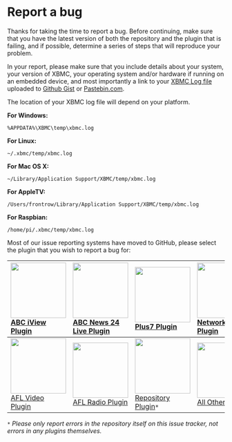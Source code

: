 # Report a bug #

Thanks for taking the time to report a bug. Before continuing, make sure that you have the latest version of both the repository and the plugin that is failing, and if possible, determine a series of steps that will reproduce your problem.

In your report, please make sure that you include details about your system, your version of XBMC, your operating system and/or hardware if running on an embedded device, and most importantly a link to your [XBMC Log file](http://wiki.xbmc.org/index.php?title=Log_file) uploaded to [Github Gist](https://gist.github.com/) or [Pastebin.com](http://pastebin.com).

The location of your XBMC log file will depend on your platform.

**For Windows:**

```
%APPDATA%\XBMC\temp\xbmc.log
```

**For Linux:**

```
~/.xbmc/temp/xbmc.log
```

**For Mac OS X:**

```
~/Library/Application Support/XBMC/temp/xbmc.log
```

**For AppleTV:**

```
/Users/frontrow/Library/Application Support/XBMC/temp/xbmc.log
```

**For Raspbian:**

```
/home/pi/.xbmc/temp/xbmc.log
```

Most of our issue reporting systems have moved to GitHub, please select the plugin that you wish to report a bug for:

|<a href='https://github.com/andybotting/xbmc-addon-abc-iview/issues/new'><img src='https://raw.github.com/xbmc-catchuptv-au/repo/master/plugin.video.abc_iview/icon.png' width='128' /></a><br />[ABC iView Plugin](https://github.com/andybotting/xbmc-addon-abc-iview/issues/new) | <a href='https://github.com/xbmc-catchuptv-au/plugin.video.live.au.abc_news24/issues/new'><img src='https://raw.github.com/xbmc-catchuptv-au/repo/master/plugin.video.live.au.abc_news24/icon.png' width='128' /></a><br /> [ABC News 24 Live Plugin](https://github.com/xbmc-catchuptv-au/plugin.video.live.au.abc_news24/issues/new) | <a href='https://github.com/andybotting/xbmc-addon-plus7/issues/new'><img src='https://raw.github.com/xbmc-catchuptv-au/repo/master/plugin.video.plus7/icon.png' width='128' /></a><br /> [Plus7 Plugin](https://github.com/andybotting/xbmc-addon-plus7/issues/new) | <a href='https://github.com/xbmc-catchuptv-au/plugin.video.catchuptv.au.ten/issues/new'><img src='https://raw.github.com/xbmc-catchuptv-au/repo/master/plugin.video.catchuptv.au.ten/icon.png' width='128' /></a><br /> [Network Ten Plugin](https://github.com/xbmc-catchuptv-au/plugin.video.catchuptv.au.ten/issues/new) |
|:-----------------------------------------------------------------------------------------------------------------------------------------------------------------------------------------------------------------------------------------------------------------------------------|:---------------------------------------------------------------------------------------------------------------------------------------------------------------------------------------------------------------------------------------------------------------------------------------------------------------------------------------|:---------------------------------------------------------------------------------------------------------------------------------------------------------------------------------------------------------------------------------------------------------------------|:----------------------------------------------------------------------------------------------------------------------------------------------------------------------------------------------------------------------------------------------------------------------------------------------------------------------------|
| <a href='https://github.com/andybotting/xbmc-addon-afl-video/issues/new'><img src='https://raw.github.com/xbmc-catchuptv-au/repo/master/plugin.audio.afl-radio/icon.png' width='128' /></a><br /> [AFL Video Plugin](https://github.com/andybotting/xbmc-addon-afl-video/issues/new) | <a href='https://github.com/andybotting/xbmc-addon-afl-radio/issues/new'><img src='https://raw.github.com/xbmc-catchuptv-au/repo/master/plugin.video.afl-video/icon.png' width='128' /></a><br /> [AFL Radio Plugin](https://github.com/andybotting/xbmc-addon-afl-radio/issues/new)                                                   | <a href='https://github.com/xbmc-catchuptv-au/repo/issues/new'><img src='https://github.com/xbmc-catchuptv-au/repo/blob/master/repository.googlecode.xbmc-catchuptv-au/icon.png?raw=true' width='128' /></a><br /> [Repository Plugin](https://github.com/xbmc-catchuptv-au/repo/issues/new)`*`| <a href='https://code.google.com/p/xbmc-catchuptv-au/issues/entry'><img src='https://github.com/xbmc-catchuptv-au/repo/blob/master/repository.googlecode.xbmc-catchuptv-au/icon.png?raw=true' width='128' /></a><br /> [All Other Plugins](https://code.google.com/p/xbmc-catchuptv-au/issues/entry)                        |

`*` _Please only report errors in the repository itself on this issue tracker, not errors in any plugins themselves._
